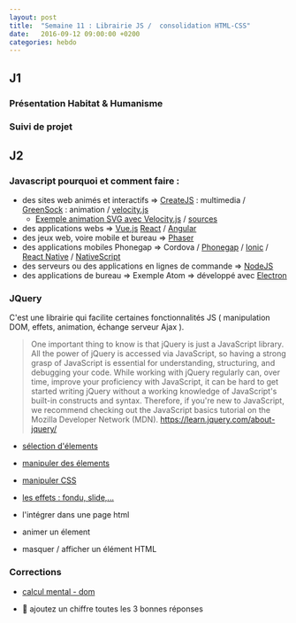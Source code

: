 ```yaml
---
layout: post
title:  "Semaine 11 : Librairie JS /  consolidation HTML-CSS"
date:   2016-09-12 09:00:00 +0200
categories: hebdo
---
```


## J1
 
### Présentation Habitat & Humanisme 

### Suivi de projet

## J2 

### Javascript pourquoi et comment faire :

- des sites web animés et interactifs => [CreateJS](http://www.createjs.com) : multimedia / [GreenSock](https://greensock.com/gsap) : animation / [velocity.js](http://velocityjs.org)
  - <a href="http://www.rxlabz.com/labz/anims/4p_rect_libs.html" target="_blank">Exemple animation SVG avec Velocity.js</a>
     / <a href="https://github.com/Simplon-lyon/dev-web/blob/master/front/html/anims/4p_rect_libs.html" target="_blank">sources</a>
- des applications webs => [Vue.js](http://vuejs.org) [React](https://facebook.github.io/react/) / [Angular](https://angularjs.org)
- des jeux web, voire mobile et bureau  => [Phaser](http://phaser.io)
- des applications mobiles Phonegap => Cordova / [Phonegap](http://phonegap.com) / [Ionic](http://ionicframework.com) / [React Native](https://facebook.github.io/react-native/) / [NativeScript](https://www.nativescript.org)
- des serveurs ou des applications en lignes de commande => [NodeJS](https://nodejs.org/en/)
- des applications de bureau => Exemple Atom => développé avec [Electron](http://electron.atom.io)

### JQuery

C'est une librairie qui facilite certaines fonctionnalités JS ( manipulation DOM, effets, animation, échange serveur Ajax ).

> One important thing to know is that jQuery is just a JavaScript library. All the power of jQuery is accessed via JavaScript, so having a strong grasp of JavaScript is essential for understanding, structuring, and debugging your code. While working with jQuery regularly can, over time, improve your proficiency with JavaScript, it can be hard to get started writing jQuery without a working knowledge of JavaScript's built-in constructs and syntax. Therefore, if you're new to JavaScript, we recommend checking out the JavaScript basics tutorial on the Mozilla Developer Network (MDN).
> https://learn.jquery.com/about-jquery/

- [sélection d'élements](https://learn.jquery.com/using-jquery-core/selecting-elements/)
- [manipuler des élements](https://learn.jquery.com/using-jquery-core/manipulating-elements/)
- [manipuler CSS](https://learn.jquery.com/using-jquery-core/css-styling-dimensions/)
- [les effets : fondu, slide,... ](https://learn.jquery.com/effects/)

- l'intégrer dans une page html
- animer un élement
- masquer / afficher un élément HTML

### Corrections

- [calcul mental - dom](https://gist.github.com/rxlabz/2f6173f2b6fc44c6bac1ec25b10f180e)

- :cherries: ajoutez un chiffre toutes les 3 bonnes réponses
